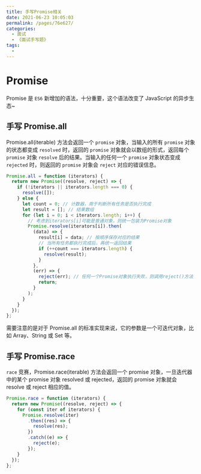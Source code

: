```yaml
---
title: 手写Promise相关
date: 2021-06-23 10:05:03
permalink: /pages/76e627/
categories:
  - 面试
  - 《面试手写题》
tags:
  - 
---
```


# Promise

Promise 是 `ES6` 新增加的语法，十分重要，这个语法改变了 JavaScript 的异步生态~

<!-- more -->

## 手写 Promise.all

Promise.all(iterable) 方法会返回一个 `promise` 对象，当输入的所有 `promise` 对象的状态都变成 `resolved` 时，返回的 `promise` 对象就会以数组的形式，返回每个 `promise` 对象 `resolve` 后的结果。当输入的任何一个 `promise` 对象状态变成 `rejected` 时，则返回的 `promise` 对象会 `reject` 对应的错误信息。

```js
Promise.all = function (iterators) {
  return new Promise((resolve, reject) => {
    if (!iterators || iterators.length === 0) {
      resolve([]);
    } else {
      let count = 0; // 计数器，用于判断所有任务是否执行完成
      let result = []; // 结果数组
      for (let i = 0; i < iterators.length; i++) {
        // 考虑到iterators[i]可能是普通对象，则统一包装为Promise对象
        Promise.resolve(iterators[i]).then(
          (data) => {
            result[i] = data; // 按顺序保存对应的结果
            // 当所有任务都执行完成后，再统一返回结果
            if (++count === iterators.length) {
              resolve(result);
            }
          },
          (err) => {
            reject(err); // 任何一个Promise对象执行失败，则调用reject()方法
            return;
          }
        );
      }
    }
  });
};
```

需要注意的是对于 Promise.all 的标准实现来说，它的参数是一个可迭代对象，比如 Array、String 或 Set 等。

## 手写 Promise.race

`race` 竞赛，Promise.race(iterable) 方法会返回一个 promise 对象，一旦迭代器中的某个 promise 对象 resolved 或 rejected，返回的 promise 对象就会 resolve 或 reject 相应的值。

```js
Promise.race = function (iterators) {
  return new Promise((resolve, reject) => {
    for (const iter of iterators) {
      Promise.resolve(iter)
        .then((res) => {
          resolve(res);
        })
        .catch((e) => {
          reject(e);
        });
    }
  });
};
```